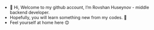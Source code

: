- 👋 Hi, Welcome to my github account, I’m Rovshan Huseynov - middle backend developer.
- Hopefully, you will learn something new from my codes. 💪
- Feel yourself at home here 😊
